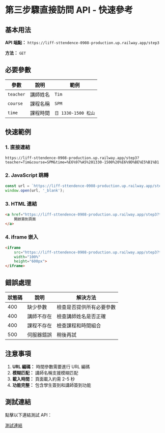 # 第三步驟直接訪問 API - 快速參考

## 基本用法

**API 端點：** `https://liff-sttendence-0908-production.up.railway.app/step3`

**方法：** `GET`

## 必要參數

| 參數 | 說明 | 範例 |
|------|------|------|
| `teacher` | 講師姓名 | `Tim` |
| `course` | 課程名稱 | `SPM` |
| `time` | 課程時間 | `日 1330-1500 松山` |

## 快速範例

### 1. 直接連結
```
https://liff-sttendence-0908-production.up.railway.app/step3?teacher=Tim&course=SPM&time=%E6%97%A5%201330-1500%20%E6%9D%BE%E5%B1%B1
```

### 2. JavaScript 跳轉
```javascript
const url = `https://liff-sttendence-0908-production.up.railway.app/step3?teacher=${encodeURIComponent('Tim')}&course=${encodeURIComponent('SPM')}&time=${encodeURIComponent('日 1330-1500 松山')}`;
window.open(url, '_blank');
```

### 3. HTML 連結
```html
<a href="https://liff-sttendence-0908-production.up.railway.app/step3?teacher=Tim&course=SPM&time=%E6%97%A5%201330-1500%20%E6%9D%BE%E5%B1%B1" target="_blank">
    開啟簽到頁面
</a>
```

### 4. iframe 嵌入
```html
<iframe 
    src="https://liff-sttendence-0908-production.up.railway.app/step3?teacher=Tim&course=SPM&time=%E6%97%A5%201330-1500%20%E6%9D%BE%E5%B1%B1"
    width="100%" 
    height="600px">
</iframe>
```

## 錯誤處理

| 狀態碼 | 說明 | 解決方法 |
|--------|------|----------|
| 400 | 缺少參數 | 檢查是否提供所有必要參數 |
| 400 | 講師不存在 | 檢查講師姓名是否正確 |
| 400 | 課程不存在 | 檢查課程和時間組合 |
| 500 | 伺服器錯誤 | 稍後再試 |

## 注意事項

1. **URL 編碼：** 時間參數需要進行 URL 編碼
2. **模糊匹配：** 講師名稱支援模糊匹配
3. **載入時間：** 頁面載入約需 2-5 秒
4. **功能完整：** 包含學生簽到和講師簽到功能

## 測試連結

點擊以下連結測試 API：

[測試連結](https://liff-sttendence-0908-production.up.railway.app/step3?teacher=Tim&course=SPM&time=%E6%97%A5%201330-1500%20%E6%9D%BE%E5%B1%B1)